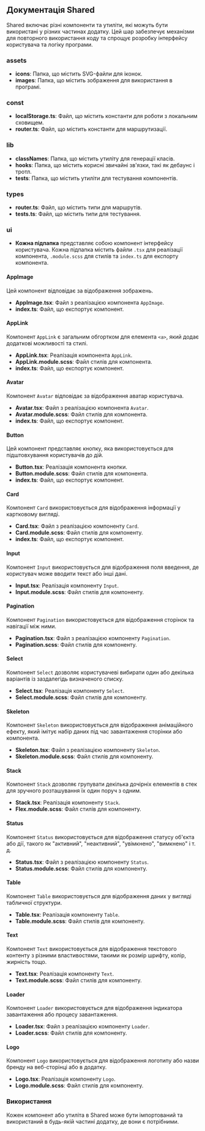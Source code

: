 ## Документація Shared

Shared включає різні компоненти та утиліти, які можуть бути використані у різних частинах додатку. Цей шар забезпечує механізми для повторного використання коду та спрощує розробку інтерфейсу користувача та логіку програми.

### assets

- **icons**: Папка, що містить SVG-файли для іконок.
- **images**: Папка, що містить зображення для використання в програмі.

### const

- **localStorage.ts**: Файл, що містить константи для роботи з локальним сховищем.
- **router.ts**: Файл, що містить константи для маршрутизації.

### lib

- **classNames**: Папка, що містить утиліту для генерації класів.
- **hooks**: Папка, що містить корисні звичайні зв'язки, такі як дебаунс і тротл.
- **tests**: Папка, що містить утиліти для тестування компонентів.

### types

- **router.ts**: Файл, що містить типи для маршрутів.
- **tests.ts**: Файл, що містить типи для тестування.

### ui

- **Кожна підпапка** представляє собою компонент інтерфейсу користувача. Кожна підпапка містить файли `.tsx` для реалізації компонента, `.module.scss` для стилів та `index.ts` для експорту компонента.

#### AppImage

Цей компонент відповідає за відображення зображень.

- **AppImage.tsx**: Файл з реалізацією компонента `AppImage`.
- **index.ts**: Файл, що експортує компонент.

#### AppLink

Компонент `AppLink` є загальним обгортком для елемента `<a>`, який додає додаткові можливості та стилі.

- **AppLink.tsx**: Реалізація компонента `AppLink`.
- **AppLink.module.scss**: Файл стилів для компонента.
- **index.ts**: Файл, що експортує компонент.

#### Avatar

Компонент `Avatar` відповідає за відображення аватар користувача.

- **Avatar.tsx**: Файл з реалізацією компонента `Avatar`.
- **Avatar.module.scss**: Файл стилів для компонента.
- **index.ts**: Файл, що експортує компонент.

#### Button

Цей компонент представляє кнопку, яка використовується для підштовхування користувачів до дій.

- **Button.tsx**: Реалізація компонента кнопки.
- **Button.module.scss**: Файл стилів для компонента.
- **index.ts**: Файл, що експортує компонент.

#### Card

Компонент `Card` використовується для відображення інформації у картковому вигляді.

- **Card.tsx**: Файл з реалізацією компоненту `Card`.
- **Card.module.scss**: Файл стилів для компоненту.
- **index.ts**: Файл, що експортує компонент.

#### Input

Компонент `Input` використовується для відображення поля введення, де користувач може вводити текст або інші дані.

- **Input.tsx**: Реалізація компоненту `Input`.
- **Input.module.scss**: Файл стилів для компоненту.

#### Pagination

Компонент `Pagination` використовується для відображення сторінок та навігації між ними.

- **Pagination.tsx**: Файл з реалізацією компоненту `Pagination`.
- **Pagination.scss**: Файл стилів для компоненту.

#### Select

Компонент `Select` дозволяє користувачеві вибирати один або декілька варіантів із заздалегідь визначеного списку.

- **Select.tsx**: Реалізація компоненту `Select`.
- **Select.module.scss**: Файл стилів для компоненту.

#### Skeleton

Компонент `Skeleton` використовується для відображення анімаційного ефекту, який імітує набір даних під час завантаження сторінки або компонента.

- **Skeleton.tsx**: Файл з реалізацією компоненту `Skeleton`.
- **Skeleton.module.scss**: Файл стилів для компоненту.

#### Stack

Компонент `Stack` дозволяє групувати декілька дочірніх елементів в стек для зручного розташування їх один поруч з одним.

- **Stack.tsx**: Реалізація компоненту `Stack`.
- **Flex.module.scss**: Файл стилів для компоненту.

#### Status

Компонент `Status` використовується для відображення статусу об'єкта або дії, такого як "активний", "неактивний", "увімкнено", "вимкнено" і т. д.

- **Status.tsx**: Файл з реалізацією компоненту `Status`.
- **Status.module.scss**: Файл стилів для компоненту.

#### Table

Компонент `Table` використовується для відображення даних у вигляді табличної структури.

- **Table.tsx**: Реалізація компоненту `Table`.
- **Table.module.scss**: Файл стилів для компоненту.

#### Text

Компонент `Text` використовується для відображення текстового контенту з різними властивостями, такими як розмір шрифту, колір, жирність тощо.

- **Text.tsx**: Реалізація компоненту `Text`.
- **Text.module.scss**: Файл стилів для компоненту.

#### Loader

Компонент `Loader` використовується для відображення індикатора завантаження або процесу завантаження.

- **Loader.tsx**: Файл з реалізацією компоненту `Loader`.
- **Loader.scss**: Файл стилів для компоненту.

#### Logo

Компонент `Logo` використовується для відображення логотипу або назви бренду на веб-сторінці або в додатку.

- **Logo.tsx**: Реалізація компоненту `Logo`.
- **Logo.module.scss**: Файл стилів для компоненту.

### Використання

Кожен компонент або утиліта в Shared може бути імпортований та використаний в будь-якій частині додатку, де вони є потрібними.
